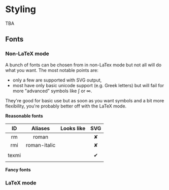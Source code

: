# Styling

TBA

## Fonts

### Non-LaTeX mode

A bunch of fonts can be chosen from in non-LaTex mode but not all will do what you want.
The most notable points are:

* only a few are supported with SVG output,
* most have only basic unicode support (e.g. Greek letters) but will fail for more "advanced" symbols like ∫ or ∞.

They're good for basic use but as soon as you want symbols and a bit more flexibility, you're probably better off with the LaTeX mode.

**Reasonable fonts**

| ID    | Aliases | Looks like | SVG   |
| :---: | :-----: | :--------: | :---: |
| rm    | roman   |            |   ✘   |
| rmi   | roman-italic |       |   ✘   |
|       |         |            |       |
| texmi |         |            |   ✔   |
|       |         |            |       |

**Fancy fonts**

### LaTeX mode

